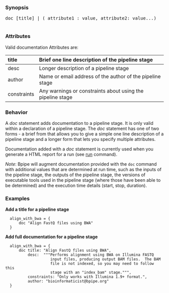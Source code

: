 ### Synopsis ###
<pre>
doc [title] | ( attribute1 : value, attribute2: value...)<br>
</pre>

### Attributes ###
Valid documentation Attributes are:

|title|Brief one line description of the pipeline stage|
|:----|:-----------------------------------------------|
|desc |Longer description of a pipeline stage          |
|author|Name or email address of the author of the pipeline stage|
|constraints|Any warnings or constraints about using the pipeline stage|

### Behavior ###
A _doc_ statement adds documentation to a pipeline stage.  It is only valid within a declaration of a pipeline stage.  The _doc_ statement has one of two forms - a brief from that allows you to give a simple one line description of a pipeline stage and a longer form that lets you specify multiple attributes.

Documentation added with a _doc_ statement is currently used when you generate a HTML report for a run (see [run](run.md) command).

_Note_: Bpipe will augment documentation provided with the `doc` command with additional values that are determined at run time, such as the inputs of the pipeline stage, the outputs of the pipeline stage, the versions of executable tools used in the pipeline stage (where those have been able to be determined) and the execution time details (start, stop, duration).

### Examples ###
**Add a title for a pipeline stage**
```
  align_with_bwa = {
      doc "Align FastQ files using BWA"
  }
```

**Add full documentation for a pipeline stage**
```
  align_with_bwa = {
      doc title: "Align FastQ files using BWA",
          desc:  """Performs alignment using BWA on Illumina FASTQ 
                    input files, producing output BAM files.  The BAM 
                    file is not indexed, so you may need to follow this
                    stage with an "index_bam" stage.""",
          constraints: "Only works with Illumina 1.9+ format.",
          author: "bioinformaticist@bpipe.org"
  }
```